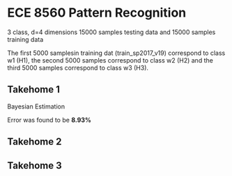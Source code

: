 # ECE 8560 Pattern Recognition

3 class, d=4 dimensions 15000 samples testing data and 15000 samples training data

The first 5000 samplesin training dat (train_sp2017_v19) correspond to class w1 (H1), the second 5000 samples correspond to class w2 (H2) and the third 5000 samples correspond to class w3 (H3).


## Takehome 1
Bayesian Estimation

Error was found to be **8.93%**
## Takehome 2

## Takehome 3